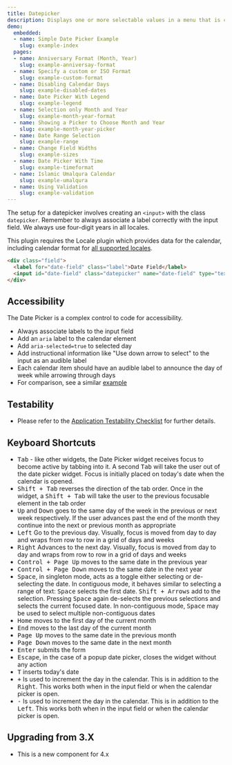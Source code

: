 ```yaml
---
title: Datepicker
description: Displays one or more selectable values in a menu that is collapsed by default. Best for allowing users to select date and time values from a predetermined calendar while ensuring appropriate value formatting.
demo:
  embedded:
  - name: Simple Date Picker Example
    slug: example-index
  pages:
  - name: Anniversary Format (Month, Year)
    slug: example-anniversay-format
  - name: Specify a custom or ISO Format
    slug: example-custom-format
  - name: Disabling Calendar Days
    slug: example-disabled-dates
  - name: Date Picker With Legend
    slug: example-legend
  - name: Selection only Month and Year
    slug: example-month-year-format
  - name: Showing a Picker to Choose Month and Year
    slug: example-month-year-picker
  - name: Date Range Selection
    slug: example-range
  - name: Change Field Widths
    slug: example-sizes
  - name: Date Picker With Time
    slug: example-timeformat
  - name: Islamic Umalqura Calendar
    slug: example-umalqura
  - name: Using Validation
    slug: example-validation
---
```


The setup for a datepicker involves creating an `<input>` with the class `datepicker`. Remember to always associate a label correctly with the input field. We always use four-digit years in all locales.

This plugin requires the Locale plugin which provides data for the calendar, including calendar format for [all supported locales](./locale).

```html
<div class="field">
  <label for="date-field" class="label">Date Field</label>
  <input id="date-field" class="datepicker" name="date-field" type="text">
</div>
```

## Accessibility

The Date Picker is a complex control to code for accessibility.

- Always associate labels to the input field
- Add an `aria` label to the calendar element
- Add `aria-selected=true` to selected day
- Add instructional information like "Use down arrow to select" to the input as an audible label
- Each calendar item should have an audible label to announce the day of week while arrowing through days
- For comparison, see a similar <a href="http://oaa-accessibility.org/example/15/" target="_blank">example</a>

## Testability

- Please refer to the [Application Testability Checklist](https://design.infor.com/resources/application-testability-checklist) for further details.

## Keyboard Shortcuts

- <kbd>Tab</kbd> - like other widgets, the Date Picker widget receives focus to become active by tabbing into it. A second <kbd>Tab</kbd> will take the user out of the date picker widget. Focus is initially placed on today's date when the calendar is opened.
- <kbd>Shift + Tab</kbd> reverses the direction of the tab order. Once in the widget, a <kbd>Shift + Tab</kbd> will take the user to the previous focusable element in the tab order
- <kbd>Up</kbd> and <kbd>Down</kbd> goes to the same day of the week in the previous or next week respectively. If the user advances past the end of the month they continue into the next or previous month as appropriate
- <kbd>Left</kbd> Go to the previous day. Visually, focus is moved from day to day and wraps from row to row in a grid of days and weeks
- <kbd>Right</kbd> Advances to the next day. Visually, focus is moved from day to day and wraps from row to row in a grid of days and weeks
- <kbd>Control + Page Up</kbd> moves to the same date in the previous year
- <kbd>Control + Page Down</kbd> moves to the same date in the next year
- <kbd>Space</kbd>, in singleton mode, acts as a toggle either selecting or de-selecting the date. In contiguous mode, it behaves similar to selecting a range of text: <kbd>Space</kbd> selects the first date. <kbd>Shift + Arrows</kbd> add to the selection. Pressing <kbd>Space</kbd> again de-selects the previous selections and selects the current focused date. In non-contiguous mode, <kbd>Space</kbd> may be used to select multiple non-contiguous dates
- <kbd>Home</kbd> moves to the first day of the current month
- <kbd>End</kbd> moves to the last day of the current month
- <kbd>Page Up</kbd> moves to the same date in the previous month
- <kbd>Page Down</kbd> moves to the same date in the next month
- <kbd>Enter</kbd> submits the form
- <kbd>Escape</kbd>, in the case of a popup date picker, closes the widget without any action
- <kbd>T</kbd> inserts today's date
- <kbd>+</kbd> Is used to increment the day in the calendar. This is in addition to the <kbd>Right</kbd>. This works both when in the input field or when the calendar picker is open.
- <kbd>-</kbd>  Is used to increment the day in the calendar. This is in addition to the <kbd>Left</kbd>. This works both when in the input field or when the calendar picker is open.

## Upgrading from 3.X

- This is a new component for 4.x
